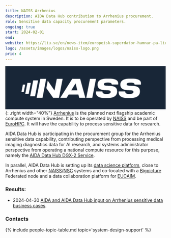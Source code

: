 ```yaml
---
title: NAISS Arrhenius
description: AIDA Data Hub contribution to Arrhenius procurement.
role: Sensitive data capacity procurement parameters.
ongoing: true
start: 2024-02-01
end:
website: https://liu.se/en/news-item/europeisk-superdator-hamnar-pa-liu
logo: /assets/images/logos/naiss-logo.png
prio: 4
---
```

![NAISS logo](/assets/images/logos/naiss-logo.png){: .right width="40%"}
[Arrhenius](https://liu.se/en/news-item/europeisk-superdator-hamnar-pa-liu) is
the planned next flagship academic compute system in Sweden. It is to be operated
by [NAISS](https://naiss.se) and be part of [EuroHPC](https://eurohpc-ju.europa.eu/index_en).
It will have the capability to process sensitive data for research.

AIDA Data Hub is participating in the procurement group for the Arrhenius
sensitive data capability, contributing perspective from processing medical imaging
diagnostics data for AI research, and systems administrator perspective from
operating a national compute resource for this purpose, namely the
[AIDA Data Hub DGX-2 Service](/services#dgx-2).

In parallel, AIDA Data Hub is setting up its
[data science platform](../../../data-science-platform), close to Arrhenius and
other [NAISS](https://naiss.se)/[NSC](https://www.nsc.liu.se) systems and
co-located with a [Bigpicture](../bigpicture) Federated node and a data collaboration
platform for [EUCAIM](../eucaim).

### Results:

* 2024-04-30 [AIDA and AIDA Data Hub input on Arrhenius sensitive data business cases](https://docs.google.com/document/d/1PvU94lrk7yYaOJVxBhS40yISO-wy5Sa2y-Kkh65bG18/edit).

### Contacts
{% include people-topic-table.md topic='system-design-support' %}
